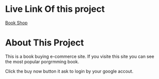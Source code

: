 # Live Link Of this project

[Book Shop](https://full-stack-client-assign-10.web.app/orders)

# About This Project

This is a book buying e-commerce site. If you visite this site you can see the most popular porgrmming book.

Click the buy now button it ask to login by your google accout.
